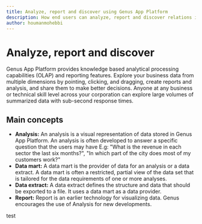 ```yaml
---
title: Analyze, report and discover using Genus App Platform
description: How end users can analyze, report and discover relations in their business data using Genus App Platform
author: houmanmohebbi
---
```

# Analyze, report and discover

Genus App Platform provides knowledge based analytical processing capabilities (OLAP) and reporting features. Explore your business data from multiple dimensions by pointing, clicking, and dragging, create reports and analysis, and share them to make better decisions. Anyone at any business or technical skill level across your corporation can explore large volumes of summarized data with sub-second response times.

## Main concepts

* **Analysis:** An analysis is a visual representation of data stored in Genus App Platform. An analysis is often developed to answer a specific question that the users may have E.g: "What is the revenue in each sector the last six months?", "In which part of the city does most of my customers work?"
* **Data mart:** A data mart is the provider of data for an analysis or a data extract. A data mart is often a restricted, partial view of the data set that is tailored for the data requirements of one or more analyses.
* **Data extract:** A data extract defines the structure and data that should be exported to a file. It uses a data mart as a data provider.
* **Report:** Report is an earlier technology for visualizing data. Genus encourages the use of Analysis for new developments.

test
